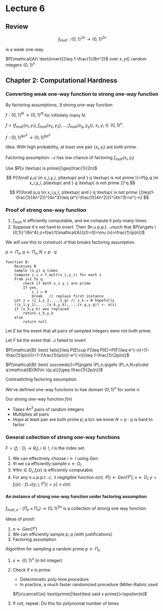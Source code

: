 # Lecture 6

## Review

$$
f_{mult}:\{0,1\}^{2n}\to \{0,1\}^{2n}
$$

is a weak one-way.

$P[\mathcal{A}\ \text{invert}]\leq 1-\frac{1}{8n^2}$ over $x,y\in$ random integers $\{0,1\}^n$

## Chapter 2: Computational Hardness

### Converting weak one-way function to strong one-way function

By factoring assumptions, $\exists$ strong one-way function

$f:\{0,1\}^N\to \{0,1\}^N$ for infinitely many $N$.

$f=\left(f_{mult}(x_1,y_1),f_{mult}(x_2,y_2),\dots,f_{mult}(x_q,y_q)\right)$, $x_i,y_i\in \{0,1\}^n$.

$f:\{0,1\}^{8n^4}\to \{0,1\}^{8n^4}$

Idea: With high probability, at least one pair $(x_i,y_i)$ are both prime.

Factoring assumption: $\mathcal{A}$ has low chance of factoring $f_{mult}(x_i,y_i)$

Use $P[x \textup{ is prime}]\geq\frac{1}{2n}$

$$
P[\forall p,q \in x_i,y_i, p\textup{ and } q \textup{ is not prime }]=P[p,q \in x_i,y_i, p\textup{ and } q \textup{ is not prime }]^q
$$

$$
P[\forall p,q \in x_i,y_i, p\textup{ and } q \textup{ is not prime }]\leq(1-\frac{1}{4n^2})^{4n^3}\leq (e^{-\frac{1}{4n^2}})^{4n^3}=e^{-n}
$$

### Proof of strong one-way function

1. $f_{mult}$ is efficiently computable, and we compute it poly-many times.
2. Suppose it's not hard to invert. Then
    $\exists \text{n.u.p.p.t.}\ \mathcal{A}$such that $P[w\gets \{0,1\}^{8n^4};z=f(w):f(\mathcal{A}(z))=0]=\mu (n)>\frac{1}{p(n)}$

We will use this to construct $\mathcal{B}$ that breaks factoring assumption.

$p\gets \Pi_n,q\gets \Pi_n,N=p\cdot q$

```psudocode
function B:
    Receives N
    Sample (x,y) q times
    Compute z_i = f_mult(x_i,y_i) for each i
    From i=1 to q
        check if both x_i y_i are prime
        If yes,
            z_i = N
            break   // replace first instance
    Let z = (z_1,z_2,...,z_q) // z_k = N hopefully
    ((x_1,y_1),...,(x_k,y_k),...,(x_q,y_q)) <- a(z)
    if (x_k,y_k) was replaced
        return x_k,y_k
    else
        return null
```

Let $E$ be the event that all pairs of sampled integers were not both prime.

Let $F$ be the event that $\mathcal{A}$ failed to invert

$P[\mathcal{B} \text{ fails}]\leq P[E\cup F]\leq P[E]+P[F]\leq e^{-n}+(1-\frac{1}{p(n)})=1-(\frac{1}{p(n)}-e^{-n})\leq 1-\frac{1}{2p(n)}$

$P[\mathcal{B} \text{ succeeds}]=P[p\gets \Pi_n,q\gets \Pi_n,N=p\cdot q:\mathcal{B}(N)\in \{p,q\}]\geq \frac{1}{2p(n)}$

Contradicting factoring assumption

We've defined one-way functions to hae domain $\{0,1\}^n$ for some $n$.

Our strong one-way function $f(n)$

- Takes $4n^3$ pairs of random integers
- Multiplies all pairs
- Hope at least pair are both prime $p,q$ b/c we know $N=p\cdot q$ is hard to factor

### General collection of strong one-way functions

$F=\{f_i:D_i\to R_i\},i\in I$, $I$ is the index set.

1. We can effectively choose $i\gets I$ using $Gen$.
2. $\forall i$ we ca efficiently sample $x\gets D_i$.
3. $\forall i\forall x\in D_i,f_i(x)$ is efficiently computable
4. For any n.u.p.p.t $\mathcal{A}$, $\exists$ negligible function $\epsilon (n)$.
    $P[i\gets Gen(1^n);x\gets D_i;y=f_i(x):f(\mathcal{A}(y,i,1^n))=y]\leq \epsilon(n)$

#### An instance of strong one-way function under factoring assumption

$f_{mult,n}:(\Pi_n\times \Pi_n)\to \{0,1\}^{2n}$ is a collection of strong one way function.

Ideas of proof:

1. $n\gets Gen(1^n)$
2. We can efficiently sample $p,q$ (with justifications)
3. Factoring assumption

Algorithm for sampling a random prime $p\gets \Pi_n$

1. $x\gets \{0,1\}^n$ (n bit integer)
2. Check if $x$ is prime.
   - Deterministic poly-time procedure
   - In practice, a much faster randomized procedure (Miller-Rabin) used

    $P[x\cancel{\in} \text{prime}|\text{test said x prime}]<\epsilon(n)$

3. If not, repeat. Do this for polynomial number of times

